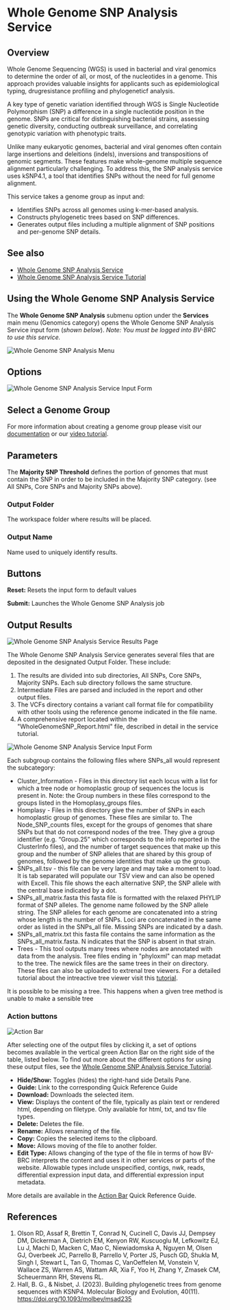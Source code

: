 # Whole Genome SNP Analysis Service

## Overview
 Whole Genome Sequencing (WGS) is used in bacterial and viral  genomics to determine the order of all, or most, of the nucleotides in a genome. This approach provides valuable insights for applicants such as epidemiological typing, drugresistance profiling and phylogeneticf analysis. 

 A key type of genetic variation identified through WGS is Single Nucleotide Polymorphism (SNP) a difference in a single nucleotide position in the genome. SNPs are critical for distinguishing bacterial strains, assessing genetic diversity, conducting outbreak surveillance, and correlating genotypic variation with phenotypic traits.
 
 Unlike many eukaryotic genomes, bacterial and viral genomes often contain large insertions and deleitions (indels), inversions and transpositions of genomic segments.  These features make whole-genome multiple sequence alignment particularly challenging. To address this, the SNP analysis service uses kSNP4.1, a tool that identifies SNPs without the need for full genome alignment.

 This service takes a genome group as input and:
 - Identifies SNPs across all genomes using k-mer-based analysis.
 - Constructs phylogenetic trees based on SNP differences.
 - Generates output files including a multiple alignment of SNP positions and per-genome SNP details.

## See also
* [Whole Genome SNP Analysis Service](https://bv-brc.org/app/WholeGenomeSNPAnalysis)
* [Whole Genome SNP Analysis Service Tutorial](../../tutorial/whole_genome_snp_analysis/whole_genome_snp_analysis_service.html)

## Using the Whole Genome SNP Analysis Service
The **Whole Genome SNP Analysis** submenu option under the **Services** main menu (Genomics category) opens the Whole Genome SNP Analysis Service input form (*shown below*). *Note: You must be logged into BV-BRC to use this service.*

![Whole Genome SNP Analysis Menu](../images/bv_services_menu.png)

## Options
![Whole Genome SNP Analysis Service Input Form](../../tutorial/whole_genome_snp_analysis/images/Quick_Ref_WG_SNP_Options.png "Service Input Form")

## Select a Genome Group
For more information about creating a genome group please visit our [documentation](https://www.bv-brc.org/docs/quick_references/workspaces/groups.html) or our [video tutorial](https://www.youtube.com/watch?v=BDCUyhX9brA&t=36s).

## Parameters
The **Majority SNP Threshold** defines the portion of genomes that must contain the SNP in order to be included in the Majority SNP category. (see All SNPs, Core SNPs and Majority SNPs above).

### Output Folder
The workspace folder where results will be placed.

### Output Name
Name used to uniquely identify results.

## Buttons

**Reset:** Resets the input form to default values

**Submit:** Launches the Whole Genome SNP Analysis job

## Output Results
![Whole Genome SNP Analysis Service Results Page](../../tutorial/whole_genome_snp_analysis/images/WG_SNP_Step4.png "Output results")

The Whole Genome SNP Analysis Service generates several files that are deposited in the designated Output Folder. These include:
1. The results are divided into sub directories, All SNPs, Core SNPs, Majority SNPs. Each  sub directory follows the same structure.
2. Intermediate Files are parsed and included in the report and other output files.
3. The VCFs directory contains a variant call format file for compatibility with other tools using the reference genome indicated in the file name.
4. A comprehensive report located within the "WholeGenomeSNP_Report.html" file, described in detail in the service tutorial.

![Whole Genome SNP Analysis Service Input Form](../../tutorial/whole_genome_snp_analysis/images/Quick_Ref_WG_SNP_SubCat.png "Sub-Category Files")

Each subgroup contains the following files where SNPs_all would represent the subcategory:
* Cluster_Information - Files in this directory list each locus with a list for which a tree node or homoplastic group of sequences the locus is present in. Note: the Group numbers in these files correspond to the groups listed in the Homoplasy_groups files.
* Homplasy - Files in this directory give the number of SNPs in each homoplastic group of genomes. These files are similar to. The Node_SNP_counts files, except for the groups of genomes that share SNPs but that do not correspond nodes of the tree. They give a group identifier (e.g. “Group.25” which corresponds to the info reported in the ClusterInfo files), and the number of target sequences that make up this group and the number of SNP alleles that are shared by this group of genomes, followed by the genome identities that make up the group.
* SNPs_all.tsv - this file can be very large and may take a moment to load. It is tab separated will populate our TSV view and can also be opened with Excell.  This file shows the each alternative SNP, the SNP allele with the central base indicated by a dot. 
* SNPs_all_matrix.fasta this fasta file is formatted with the relaxed PHYLIP format of SNP alleles. The genome name followed by the SNP allele string. The SNP alleles for each genome are concatenated into a string whose length is the number of SNPs. Loci are concatenated in the same order as listed in the SNPs_all file. Missing SNPs are indicated by a dash.
* SNPs_all_matrix.txt this fasta file contains the same information as the SNPs_all_matrix.fasta. N indicates that the SNP is absent in that strain.
* Trees - This tool outputs many trees where nodes are annotated with data from the analysis. Tree files ending in "phyloxml" can map metadat to the tree. The newick files are the same trees in their on directory. These files can also be uploaded to extrenal tree viewers. For a detailed tutorial about the intreactive tree viewer visit this [tutorial](https://www.bv-brc.org/docs/quick_references/services/archaeopteryx.html).

It is possible to be missing a tree. This happens when a given tree method is unable to make a sensible tree

### Action buttons

![Action Bar](../../tutorial/whole_genome_snp_analysis/images/Quick_Ref_WG_SNP_ActionBar.png "Action Bar")

After selecting one of the output files by clicking it, a set of options becomes available in the vertical green Action Bar on the right side of the table, listed below. To find out more about the different options for using these output files, see the [Whole Genome SNP Analysis Service Tutorial](https://bv-brc.org/docs/tutorial/whole_genome_snp_analysis/whole_genome_snp_analysis_service.html).

* **Hide/Show:** Toggles (hides) the right-hand side Details Pane.
* **Guide:** Link to the corresponding Quick Reference Guide
* **Download:**  Downloads the selected item.
* **View:** Displays the content of the file, typically as plain text or rendered html, depending on filetype. Only available for html, txt, and tsv file types.
* **Delete:** Deletes the file.
* **Rename:** Allows renaming of the file.
* **Copy:** Copies the selected items to the clipboard.
* **Move:** Allows moving of the file to another folder.
* **Edit Type:** Allows changing of the type of the file in terms of how BV-BRC interprets the content and uses it in other services or parts of the website.  Allowable types include unspecified, contigs, nwk, reads, differential expression input data, and differential expression input metadata.

More details are available in the [Action Bar](/quick_references/action_bar) Quick Reference Guide.

## References
1. Olson RD, Assaf R, Brettin T, Conrad N, Cucinell C, Davis JJ, Dempsey DM, Dickerman A, Dietrich EM, Kenyon RW, Kuscuoglu M, Lefkowitz EJ, Lu J, Machi D, Macken C, Mao C, Niewiadomska A, Nguyen M, Olsen GJ, Overbeek JC, Parrello B, Parrello V, Porter JS, Pusch GD, Shukla M, Singh I, Stewart L, Tan G, Thomas C, VanOeffelen M, Vonstein V, Wallace ZS, Warren AS, Wattam AR, Xia F, Yoo H, Zhang Y, Zmasek CM, Scheuermann RH, Stevens RL.
2. Hall, B. G., & Nisbet, J. (2023). Building phylogenetic trees from genome sequences with KSNP4. Molecular Biology and Evolution, 40(11). https://doi.org/10.1093/molbev/msad235
